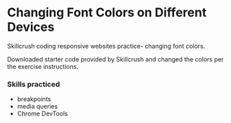 # Changing Font Colors on Different Devices

Skillcrush coding responsive websites practice- changing font colors.

Downloaded starter code provided by Skillcrush and changed the colors per the exercise instructions.

### Skills practiced

- breakpoints
- media queries
- Chrome DevTools
